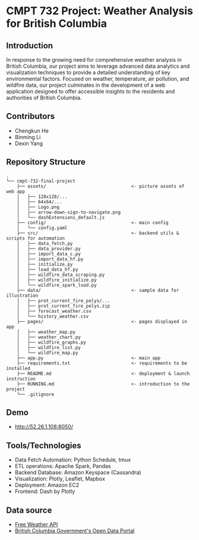 # CMPT 732 Project: Weather Analysis for British Columbia

## Introduction

In response to the growing need for comprehensive weather analysis in British Columbia, our project aims to leverage advanced data analytics and visualization techniques to provide a detailed understanding of key environmental factors. Focused on weather, temperature, air pollution, and wildfire data, our project culminates in the development of a web application designed to offer accessible insights to the residents and authorities of British Columbia.

## Contributors

* Chengkun He
* Binming Li
* Dexin Yang

## Repository Structure

```
.
└── cmpt-732-final-project
    ├── assets/                                <- picture assets of web app
    │   ├── 128x128/...
    │   ├── 64x64/...
    │   ├── Logo.png
    │   ├── arrow-down-sign-to-navigate.png
    │   └── dashExtensions_default.js
    ├── config/                                <- main config
    │   └── config.yaml
    ├── src/                                   <- backend utils & scripts for automation
    │   ├── data_fetch.py
    │   ├── data_provider.py
    │   ├── import_data_c.py
    │   ├── import_data_hf.py
    │   ├── initialize.py
    │   ├── load_data_hf.py
    │   ├── wildfire_data_scraping.py
    │   ├── wildfire_initialize.py
    │   └── wildfire_spark_load.py
    ├── data/                                  <- sample data for illustration
    │   ├── prot_current_fire_polys/...
    │   ├── prot_current_fire_polys.zip
    │   ├── forecast_weather.csv
    │   └── history_weather.csv
    ├── pages/                                 <- pages displayed in app
    │   ├── weather_map.py
    │   ├── weather_chart.py
    │   ├── wildfire_graphs.py
    │   ├── wildfire_list.py
    │   └── wildfire_map.py
    ├── app.py                                 <- main app
    ├── requirements.txt                       <- requirements to be installed
    ├── README.md                              <- deployment & launch instruction
    ├── RUNNING.md                             <- introduction to the project
    └── .gitignore
```

## Demo

* http://52.26.1.108:8050/

## Tools/Technologies

* Data Fetch Automation: Python Schedule, tmux
* ETL operations: Apache Spark, Pandas
* Backend Database: Amazon Keyspace (Cassandra)
* Visualization: Plotly, Leaflet, Mapbox
* Deployment: Amazon EC2
* Frontend: Dash by Plotly

## Data source

* [Free Weather API](https://www.weatherapi.com/)
* [British Columbia Government's Open Data Portal](https://catalogue.data.gov.bc.ca/dataset/fire-perimeters-current)
